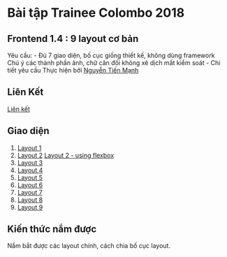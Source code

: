 # **Bài tập Trainee Colombo 2018**
## **Frontend 1.4 : 9 layout cơ bản**
Yêu cầu: - Đủ 7 giao diện, bố cục giống thiết kế, không dùng framework Chú ý các thành phần ảnh, chữ cân đối không xê dịch mất kiểm soát - Chi tiết yêu cầu
Thực hiện bởi [Nguyễn Tiến Mạnh](https://github.com/tienmanh2208)
## Liên Kết
[Liên kết](https://github.com/colombo-trainee/trainee_2018/blob/master/frontend/layout/simple%20layouts.psd)
## Giao diện
1. [Layout 1](https://tienmanh2208.github.io/Layout1/Layout1)
2. [Layout 2](https://tienmanh2208.github.io/Layout2/Layout2)
   [Layout 2 - using flexbox](https://tienmanh2208.github.io/Layout2(Flexbox)/Layout2_flexbox)
3. [Layout 3](https://tienmanh2208.github.io/Layout3/Layout3)
4. [Layout 4](https://tienmanh2208.github.io/Layout4/Layout4)
5. [Layout 5](https://tienmanh2208.github.io/Layout5/Layout5)
6. [Layout 6](https://tienmanh2208.github.io/Layout6/Layout6)
7. [Layout 7](https://tienmanh2208.github.io/Layout7/Layout7)
8. [Layout 8](https://tienmanh2208.github.io/Layout8/Layout8)
9. [Layout 9](https://tienmanh2208.github.io/Layout9/Layout9)

## Kiến thức nắm được

Nắm bắt được các layout chính, cách chia bố cục layout.
